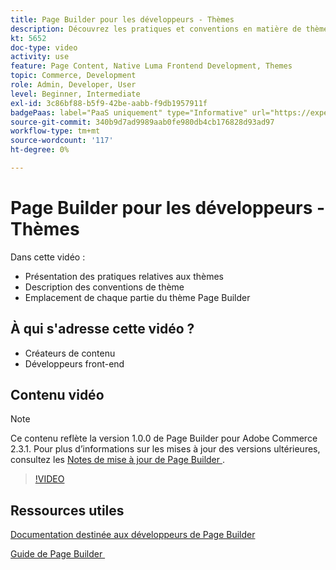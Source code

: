 ```yaml
---
title: Page Builder pour les développeurs - Thèmes
description: Découvrez les pratiques et conventions en matière de thèmes​ y compris l’emplacement de chaque partie du thème Page Builder.
kt: 5652
doc-type: video
activity: use
feature: Page Content, Native Luma Frontend Development, Themes
topic: Commerce, Development
role: Admin, Developer, User
level: Beginner, Intermediate
exl-id: 3c86bf88-b5f9-42be-aabb-f9db1957911f
badgePaas: label="PaaS uniquement" type="Informative" url="https://experienceleague.adobe.com/fr/docs/commerce/user-guides/product-solutions" tooltip="S’applique uniquement aux projets Adobe Commerce on Cloud (infrastructure PaaS gérée par Adobe) et aux projets On-premise."
source-git-commit: 340b9d7ad9989aab0fe980db4cb176828d93ad97
workflow-type: tm+mt
source-wordcount: '117'
ht-degree: 0%

---
```


# Page Builder pour les développeurs - Thèmes

Dans cette vidéo :

- Présentation des pratiques relatives aux thèmes
- Description des conventions de thème&#x200B;
- Emplacement de chaque partie du thème Page Builder &#x200B;

## À qui s&#39;adresse cette vidéo ?

- Créateurs de contenu
- Développeurs front-end

## Contenu vidéo

>[!NOTE]
>
>Ce contenu reflète la version 1.0.0 de Page Builder pour Adobe Commerce 2.3.1. Pour plus d’informations sur les mises à jour des versions ultérieures, consultez les [&#x200B; Notes de mise à jour de Page Builder &#x200B;](https://experienceleague.adobe.com/docs/commerce-admin/page-builder/release-notes.html?lang=fr).

>[!VIDEO](https://video.tv.adobe.com/v/3430899?quality=12&learn=on&captions=fre_fr)

## Ressources utiles

[Documentation destinée aux développeurs de Page Builder](https://developer.adobe.com/commerce/frontend-core/page-builder/)

[&#x200B; Guide de Page Builder &#x200B;](https://experienceleague.adobe.com/docs/commerce-admin/page-builder/introduction.html?lang=fr)
